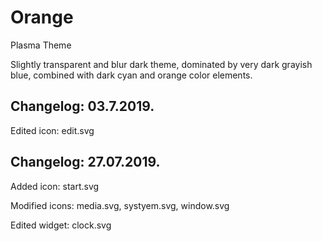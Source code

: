 # Orange
Plasma Theme

Slightly transparent and blur dark theme, dominated by very dark grayish blue, combined with dark cyan and orange color elements.

Changelog: 03.7.2019.
---------------------

Edited icon: edit.svg

Changelog: 27.07.2019.
----------------------

Added icon: start.svg

Modified icons: media.svg, systyem.svg, window.svg

Edited widget: clock.svg
